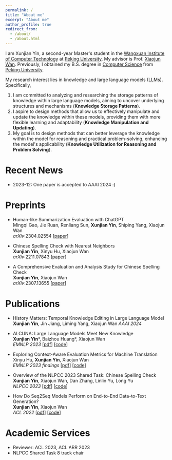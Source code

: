 ```yaml
---
permalink: /
title: "About me"
excerpt: "About me"
author_profile: true
redirect_from: 
  - /about/
  - /about.html
---
```


I am Xunjian Yin, a second-year Master's student in the [Wangxuan Institute of Computer Technology](https://www.icst.pku.edu.cn/english/home/index.htm) at [Peking University](https://english.pku.edu.cn/). My advisor is Prof. [Xiaojun Wan](https://wanxiaojun.github.io/). Previously, I obtained my B.S. degree in [Computer Science](https://eecs.pku.edu.cn/en/) from [Peking University](https://english.pku.edu.cn/).

My research interest lies in knowledge and large language models (LLMs). Specifically, 
1. I am committed to analyzing and researching the storage patterns of knowledge within large language models, aiming to uncover underlying structures and mechanisms (**Knowledge Storage Patterns**).
2. I aspire to design methods that allow us to effectively manipulate and update the knowledge within these models, providing them with more flexible learning and adaptability (**Knowledge Manipulation and Updating**).
3. My goal is to design methods that can better leverage the knowledge within the model for reasoning and practical problem-solving, enhancing the model's applicability (**Knowledge Utilization for Reasoning and Problem Solving**).


Recent News
======

- 2023-12: One paper is accepted to AAAI 2024 :) 


Preprints
======

- Human-like Summarization Evaluation with ChatGPT  
Mingqi Gao, Jie Ruan, Renliang Sun, **Xunjian Yin**, Shiping Yang, Xiaojun Wan  
*arXiv*:2304.02554  [[paper](https://arxiv.org/abs/2304.02554)]  

- Chinese Spelling Check with Nearest Neighbors  
**Xunjian Yin**, Xinyu Hu, Xiaojun Wan  
*arXiv*:2211.07843  [[paper](https://arxiv.org/abs/2211.07843)]

- A Comprehensive Evaluation and Analysis Study for Chinese Spelling Check     
**Xunjian Yin**, Xiaojun Wan      
 *arXiv*:2307.13655  [[paper](https://arxiv.org/abs/2307.13655)]

Publications
======

- History Matters: Temporal Knowledge Editing in Large Language Model
**Xunjian Yin**, Jin Jiang, Liming Yang, Xiaojun Wan
*AAAI 2024*

- ALCUNA: Large Language Models Meet New Knowledge  
**Xunjian Yin**\*, Baizhou Huang\*, Xiaojun Wan  
*EMNLP 2023*  [[pdf](https://arxiv.org/pdf/2310.14820v1.pdf)] [[code](https://github.com/arvid-pku/alcuna)]

- Exploring Context-Aware Evaluation Metrics for Machine Translation   
Xinyu Hu, **Xunjian Yin**, Xiaojun Wan  
*EMNLP 2023 findings*  [[pdf](TODO)] [[code](TODO)]  

- Overview of the NLPCC 2023 Shared Task: Chinese Spelling Check           
**Xunjian Yin**, Xiaojun Wan, Dan Zhang, Linlin Yu, Long Yu           
*NLPCC 2023* [[pdf](https://link.springer.com/chapter/10.1007/978-3-031-44699-3_30)] [[code](https://github.com/Arvid-pku/NLPCC2023_Shared_Task8)]

- How Do Seq2Seq Models Perform on End-to-End Data-to-Text Generation?    
**Xunjian Yin**, Xiaojun Wan    
*ACL 2022*  [[pdf](https://aclanthology.org/2022.acl-long.531.pdf)] [[code](https://github.com/xunjianyin/Seq2SeqOnData2Text)]  



Academic Services
======

- Reviewer: ACL 2023, ACL ARR 2023
- NLPCC Shared Task 8 track chair 

